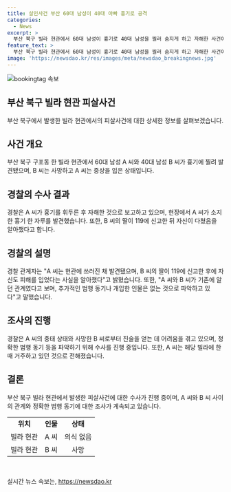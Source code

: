 ```yaml
---
title: 살인사건 부산 60대 남성이 40대 아빠 흉기로 공격
categories:
  - News
excerpt: >
  부산 북구 빌라 현관에서 60대 남성이 흉기로 40대 남성을 찔러 숨지게 하고 자해한 사건이 발생했습니다. 흉기로 찔린 남성은 병원에서 치료를 받고 있으며, 사건 당시 그의 딸이 119에 신고한 뒤 피신했습니다. 경찰은 이들이 기존에 알던 사이였던 것으로 파악하고, 추가로 관련된 인물은 없는 것으로 보고 있습니다.
feature_text: >
  부산 북구 빌라 현관에서 60대 남성이 흉기로 40대 남성을 찔러 숨지게 하고 자해한 사건이 발생했습니다. 흉기로 찔린 남성은 병원에서 치료를 받고 있으며, 사건 당시 그의 딸이 119에 신고한 뒤 피신했습니다. 경찰은 이들이 기존에 알던 사이였던 것으로 파악하고, 추가로 관련된 인물은 없는 것으로 보고 있습니다.
image: 'https://newsdao.kr/res/images/meta/newsdao_breakingnews.jpg'
---
```


<p><img src="https://newsdao.kr/res/images/meta/newsdao_breakingnews.jpg" alt="bookingtag 속보" /></p>

<h2 data-ke-size="size26">부산 북구 빌라 현관 피살사건</h2>

<p data-ke-size="size16">부산 북구에서 발생한 빌라 현관에서의 피살사건에 대한 상세한 정보를 살펴보겠습니다.</p>

<h2 data-ke-size="size24">사건 개요</h2>

<p data-ke-size="size16">부산 북구 구포동 한 빌라 현관에서 60대 남성 A 씨와 40대 남성 B 씨가 흉기에 찔려 발견됐으며, B 씨는 사망하고 A 씨는 중상을 입은 상태입니다.</p>

<h2 data-ke-size="size24">경찰의 수사 결과</h2>

<p data-ke-size="size16">경찰은 A 씨가 흉기를 휘두른 후 자해한 것으로 보고하고 있으며, 현장에서 A 씨가 소지한 흉기 한 자루를 발견했습니다. 또한, B 씨의 딸이 119에 신고한 뒤 자신이 다쳤음을 알아챘다고 합니다.</p>

<h2 data-ke-size="size24">경찰의 설명</h2>

<p data-ke-size="size16">경찰 관계자는 "A 씨는 현관에 쓰러진 채 발견됐으며, B 씨의 딸이 119에 신고한 후에 자신도 피해를 입었다는 사실을 알아챘다"고 밝혔습니다. 또한, "A 씨와 B 씨가 기존에 알던 관계였다고 보며, 추가적인 범행 동기나 개입한 인물은 없는 것으로 파악하고 있다"고 말했습니다.</p>

<h2 data-ke-size="size24">조사의 진행</h2>

<p data-ke-size="size16">경찰은 A 씨의 중태 상태와 사망한 B 씨로부터 진술을 얻는 데 어려움을 겪고 있으며, 정확한 범행 동기 등을 파악하기 위해 수사를 진행 중입니다. 또한, A 씨는 해당 빌라에 한때 거주하고 있던 것으로 전해졌습니다.</p>

<h2 data-ke-size="size24">결론</h2>

<p data-ke-size="size16">부산 북구 빌라 현관에서 발생한 피살사건에 대한 수사가 진행 중이며, A 씨와 B 씨 사이의 관계와 정확한 범행 동기에 대한 조사가 계속되고 있습니다.</p>

<table>
    <tr>
        <td style="text-align: center; height: 17px;"><b>위치</b></td>
        <td style="text-align: center; height: 17px;"><b>인물</b></td>
        <td style="text-align: center; height: 17px;"><b>상태</b></td>
    </tr>
    <tr>
        <td style="text-align: center; height: 17px;">빌라 현관</td>
        <td style="text-align: center; height: 17px;">A 씨</td>
        <td style="text-align: center; height: 17px;">의식 없음</td>
    </tr>
    <tr>
        <td style="text-align: center; height: 17px;">빌라 현관</td>
        <td style="text-align: center; height: 17px;">B 씨</td>
        <td style="text-align: center; height: 17px;">사망</td>
    </tr>
</table>

<p data-ke-size="size16">&nbsp;</p>
실시간 뉴스 속보는, <a href="https://newsdao.kr" rel="dofollow">https://newsdao.kr</a>


